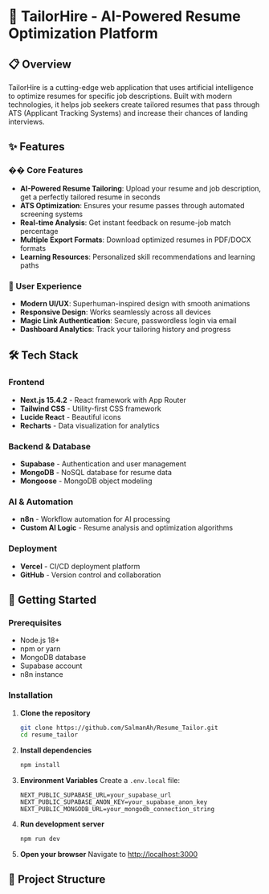 # 🎯 TailorHire - AI-Powered Resume Optimization Platform

## 📋 Overview

TailorHire is a cutting-edge web application that uses artificial intelligence to optimize resumes for specific job descriptions. Built with modern technologies, it helps job seekers create tailored resumes that pass through ATS (Applicant Tracking Systems) and increase their chances of landing interviews.

## ✨ Features

### �� Core Features
- **AI-Powered Resume Tailoring**: Upload your resume and job description, get a perfectly tailored resume in seconds
- **ATS Optimization**: Ensures your resume passes through automated screening systems
- **Real-time Analysis**: Get instant feedback on resume-job match percentage
- **Multiple Export Formats**: Download optimized resumes in PDF/DOCX formats
- **Learning Resources**: Personalized skill recommendations and learning paths

### 🎨 User Experience
- **Modern UI/UX**: Superhuman-inspired design with smooth animations
- **Responsive Design**: Works seamlessly across all devices
- **Magic Link Authentication**: Secure, passwordless login via email
- **Dashboard Analytics**: Track your tailoring history and progress

## 🛠️ Tech Stack

### Frontend
- **Next.js 15.4.2** - React framework with App Router
- **Tailwind CSS** - Utility-first CSS framework
- **Lucide React** - Beautiful icons
- **Recharts** - Data visualization for analytics

### Backend & Database
- **Supabase** - Authentication and user management
- **MongoDB** - NoSQL database for resume data
- **Mongoose** - MongoDB object modeling

### AI & Automation
- **n8n** - Workflow automation for AI processing
- **Custom AI Logic** - Resume analysis and optimization algorithms

### Deployment
- **Vercel** - CI/CD deployment platform
- **GitHub** - Version control and collaboration

## 🚀 Getting Started

### Prerequisites
- Node.js 18+ 
- npm or yarn
- MongoDB database
- Supabase account
- n8n instance

### Installation

1. **Clone the repository**
   ```bash
   git clone https://github.com/SalmanAh/Resume_Tailor.git
   cd resume_tailor
   ```

2. **Install dependencies**
   ```bash
   npm install
   ```

3. **Environment Variables**
   Create a `.env.local` file:
   ```env
   NEXT_PUBLIC_SUPABASE_URL=your_supabase_url
   NEXT_PUBLIC_SUPABASE_ANON_KEY=your_supabase_anon_key
   NEXT_PUBLIC_MONGODB_URL=your_mongodb_connection_string
   ```

4. **Run development server**
   ```bash
   npm run dev
   ```

5. **Open your browser**
   Navigate to [http://localhost:3000](http://localhost:3000)

## 📁 Project Structure
